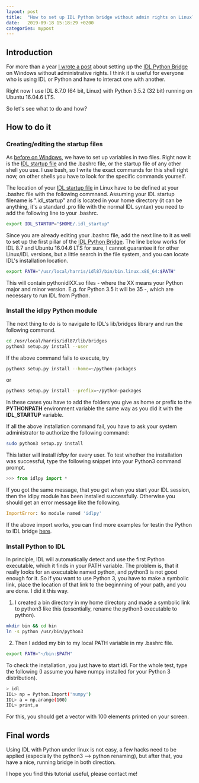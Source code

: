 ```yaml
---
layout: post
title:  "How to set up IDL Python bridge without admin rights on Linux?"
date:   2019-09-18 15:18:29 +0200
categories: mypost
---
```


## Introduction

For more than a year [I wrote a post][previous-post] about setting up the [IDL Python Bridge][idl-python-bridge] on Windows without administrative rights. I think it is useful for everyone who is using IDL or Python and have to interact one with another.

Right now I use IDL 8.7.0 (64 bit, Linux) with Python 3.5.2 (32 bit) running on Ubuntu 16.04.6 LTS.

So let's see what to do and how?

## How to do it

### Creating/editing the startup files

As [before on Windows][previous-post], we have to set up variables in two files. Right now it is the [IDL startup file][idl-startup-file] and the .bashrc file, or the startup file of any other shell you use. I use bash, so I write the exact commands for this shell right now, on other shells you have to look for the specific commands yourself.

The location of your [IDL startup file][idl-startup-file] in Linux have to be defined at  your .bashrc file with the following commnand. Assuming your IDL startup filename is ".idl_startup" and is located in your home directory (it can be anything, it's a standard .pro file with the normal IDL syntax) you need to add the following line to your .bashrc.

```bash
export IDL_STARTUP="$HOME/.idl_startup"
```

Since you are already editing your .bashrc file, add the next line to it as well to set up the first pillar of the [IDL Python Bridge][idl-python-bridge]. The line below works for IDL 8.7 and Ubuntu 16.04.6 LTS for sure, I cannot guarantee it for other Linux/IDL versions, but a little search in the file system, and you can locate IDL's installation location.

```bash
export PATH="/usr/local/harris/idl87/bin/bin.linux.x86_64:$PATH"
```

This will contain pythonidlXX.so files - where the XX means your Python major and minor version. E.g. for Python 3.5 it will be 35 -, which are necessary to run IDL from Python.

### Install the idlpy Python module

The next thing to do is to navigate to IDL's lib/bridges library and run the following command.

```bash
cd /usr/local/harris/idl87/lib/bridges
python3 setup.py install --user
```

If the above command fails to execute, try

```bash
python3 setup.py install --home=~/python-packages
```

or

```bash
python3 setup.py install --prefix=~/python-packages
```

In these cases you have to add the folders you give as home or prefix to the **PYTHONPATH** environment variable the same way as you did it with the **IDL_STARTUP** variable.

If all the above installation command fail, you have to ask your system administrator to authorize the following command:

```bash
sudo python3 setup.py install
```

This latter will install *idlpy* for every user. To test whether the installation was successful, type the following snippet into your Python3 command prompt.

```python
>>> from idlpy import *
```

If you got the same message, that you get when you start your IDL session, then the idlpy module has been installed successfully. Otherwise you should get an error message like the following.

```python
ImportError: No module named 'idlpy'
```

If the above import works, you can find more examples for testin the Python to IDL bridge [here][python-to-idl-bridge-webpage].

### Install Python to IDL

In principle, IDL will automatically detect and use the first Python executable, which it finds in your PATH variable. The problem is, that it really looks for an executable named python, and python3 is not good enough for it. So if you want to use Python 3, you have to make a symbolic link, place the location of that link to the beginnning of your path, and you are done. I did it this way.

1. I created a bin directory in my home directory and made a symbolic link to python3 like this (essentially, rename the python3 executable to python).

```bash
mkdir bin && cd bin
ln -s python /usr/bin/python3
```

2. Then I added my bin to my local PATH variable in my .bashrc file.

```bash
export PATH="~/bin:$PATH"
```

To check the installation, you just have to start idl. For the whole test, type the following (I assume you have numpy installed for your Python 3 distribution).

```bash
> idl
IDL> np = Python.Import('numpy')
IDL> a = np.arange(100)
IDL> print,a
```

For this, you should get a vector with 100 elements printed on your screen.

## Final words

Using IDL with Python under linux is not easy, a few hacks need to be applied (especially the python3 --> python renaming), but after that, you have a nice, running bridge in both direction.

I hope you find this tutorial useful, please contact me!

[idl-python-bridge]: http://www.harrisgeospatial.com/docs/Python.html
[idl-startup-file]: http://www.harrisgeospatial.com/docs/StartupFiles.html
[previous-post]: 2018-01-17-how-to-set-up-idl-python-bridge.markdown
[python-to-idl-bridge-webpage]: https://www.harrisgeospatial.com/docs/PythonToIDL.html
